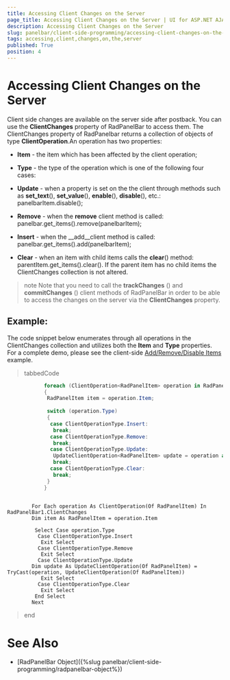 ```yaml
---
title: Accessing Client Changes on the Server
page_title: Accessing Client Changes on the Server | UI for ASP.NET AJAX Documentation
description: Accessing Client Changes on the Server
slug: panelbar/client-side-programming/accessing-client-changes-on-the-server
tags: accessing,client,changes,on,the,server
published: True
position: 4
---
```


# Accessing Client Changes on the Server





Client side changes are available on the server side after postback. You can use the __ClientChanges__ property of RadPanelBar to access them. The ClientChanges property of RadPanelbar returns a collection of objects of type __ClientOperation__.An operation has two properties:

* __Item__ - the item which has been affected by the client operation;

* __Type__ - the type of the operation which is one of the following four cases:

* __Update__ - when a property is set on the the client through methods such as __set_text__(), __set_value__(), __enable__(), __disable__(), etc.: panelbarItem.disable();

* __Remove__ - when the __remove__ client method is called: panelbar.get_items().remove(panelbarItem);

* __Insert__ - when the __add__client method is called: panelbar.get_items().add(panelbarItem);

* __Clear__ - when an item with child items calls the __clear__() method: parentItem.get_items().clear(). If the parent item has no child items the ClientChanges collection is not altered.

>note Note that you need to call the __trackChanges__ () and __commitChanges__ () client methods of RadPanelBar in order to be able to access the changes on the server via the __ClientChanges__ property.
>


## Example:

The code snippet below enumerates through all operations in the ClientChanges collection and utilizes both the __Item__ and __Type__ properties. For a complete demo, please see the client-side [Add/Remove/Disable Items](http://demos.telerik.com/aspnet-ajax/Panelbar/Examples/ClientSide/ClientSideAPI/DefaultCS.aspx) example.

>tabbedCode

````C#
	        foreach (ClientOperation<RadPanelItem> operation in RadPanelBar1.ClientChanges)
	        {
	         RadPanelItem item = operation.Item;
	
	         switch (operation.Type)
	         {
	          case ClientOperationType.Insert:
	           break;
	          case ClientOperationType.Remove:
	           break;
	          case ClientOperationType.Update:
	           UpdateClientOperation<RadPanelItem> update = operation as UpdateClientOperation<RadPanelItem>;
	           break;
	          case ClientOperationType.Clear:
	           break;
	         } 
	        }
	
````
````VB
	    For Each operation As ClientOperation(Of RadPanelItem) In RadPanelBar1.ClientChanges
	    Dim item As RadPanelItem = operation.Item
	
	     Select Case operation.Type
	      Case ClientOperationType.Insert
	       Exit Select
	      Case ClientOperationType.Remove
	       Exit Select
	      Case ClientOperationType.Update
	    Dim update As UpdateClientOperation(Of RadPanelItem) = TryCast(operation, UpdateClientOperation(Of RadPanelItem))
	       Exit Select
	      Case ClientOperationType.Clear
	       Exit Select
	     End Select
	    Next
````
>end

# See Also

 * [RadPanelBar Object]({%slug panelbar/client-side-programming/radpanelbar-object%})
